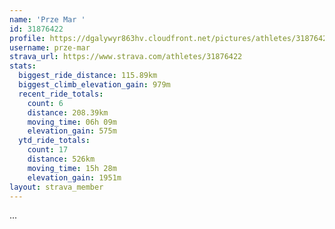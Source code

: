 ```yaml
---
name: 'Prze Mar '
id: 31876422
profile: https://dgalywyr863hv.cloudfront.net/pictures/athletes/31876422/22548952/3/large.jpg
username: prze-mar
strava_url: https://www.strava.com/athletes/31876422
stats:
  biggest_ride_distance: 115.89km
  biggest_climb_elevation_gain: 979m
  recent_ride_totals:
    count: 6
    distance: 208.39km
    moving_time: 06h 09m
    elevation_gain: 575m
  ytd_ride_totals:
    count: 17
    distance: 526km
    moving_time: 15h 28m
    elevation_gain: 1951m
layout: strava_member
--- 
```

...
